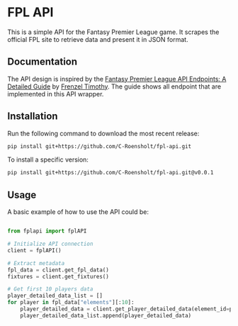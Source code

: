 # FPL API

This is a simple API for the Fantasy Premier League game. It scrapes the official FPL site to retrieve data and present it in JSON format.

## Documentation

The API design is inspired by the [Fantasy Premier League API Endpoints: A Detailed Guide](https://medium.com/@frenzelts/fantasy-premier-league-api-endpoints-a-detailed-guide-acbd5598eb19) by [Frenzel Timothy](https://medium.com/@frenzelts?source=post_page-----acbd5598eb19--------------------------------).
The guide shows all endpoint that are implemented in this API wrapper.

## Installation

Run the following command to download the most recent release:

```bash
pip install git+https://github.com/C-Roensholt/fpl-api.git 
```

To install a specific version:

```bash
pip install git+https://github.com/C-Roensholt/fpl-api.git@v0.0.1
```

## Usage

A basic example of how to use the API could be:

```python

from fplapi import fplAPI

# Initialize API connection
client = fplAPI()

# Extract metadata
fpl_data = client.get_fpl_data()
fixtures = client.get_fixtures()

# Get first 10 players data
player_detailed_data_list = []
for player in fpl_data["elements"][:10]:
    player_detailed_data = client.get_player_detailed_data(element_id=player["id"])
    player_detailed_data_list.append(player_detailed_data)

```
